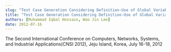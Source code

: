 ```yaml
---
slug: "Test Case Generation Considering Definition-Use of Global Variables for Integration Testing"
title: "Test Case Generation Considering Definition-Use of Global Variables for Integration Testing"
authors: [Muhammad Iqbal Hossain, Woo Jin Lee]
date: 2012-07-16
---
```


The Second International Conference on Computers, Networks, Systems, and Industrial Applications(CNSI 2012), Jeju Island, Korea, July 16-18, 2012
